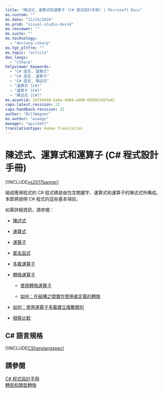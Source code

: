 ```yaml
---
title: "陳述式、運算式和運算子 (C# 程式設計手冊) | Microsoft Docs"
ms.custom: ""
ms.date: "11/24/2016"
ms.prod: "visual-studio-dev14"
ms.reviewer: ""
ms.suite: ""
ms.technology: 
  - "devlang-csharp"
ms.tgt_pltfrm: ""
ms.topic: "article"
dev_langs: 
  - "CSharp"
helpviewer_keywords: 
  - "C# 語言, 運算式"
  - "C# 語言, 運算子"
  - "C# 語言, 陳述式"
  - "運算式 [C#]"
  - "運算子 [C#]"
  - "陳述式 [C#]"
ms.assetid: 20f8469d-5a6a-4084-ad90-0856b7e97e45
caps.latest.revision: 22
caps.handback.revision: 22
author: "BillWagner"
ms.author: "wiwagn"
manager: "wpickett"
translationtype: Human Translation
---
```

# 陳述式、運算式和運算子 (C# 程式設計手冊)
[!INCLUDE[vs2017banner](../../../csharp/includes/vs2017banner.md)]

組成應用程式的 C\# 程式碼是由包含關鍵字、運算式和運算子的陳述式所構成。  本節將說明 C\# 程式的這些基本項目。  
  
 如需詳細資訊，請參閱：  
  
-   [陳述式](../../../csharp/programming-guide/statements-expressions-operators/statements.md)  
  
-   [運算式](../../../csharp/programming-guide/statements-expressions-operators/expressions.md)  
  
-   [運算子](../../../csharp/programming-guide/statements-expressions-operators/operators.md)  
  
-   [匿名函式](../../../csharp/programming-guide/statements-expressions-operators/anonymous-functions.md)  
  
-   [多載運算子](../../../csharp/programming-guide/statements-expressions-operators/overloadable-operators.md)  
  
-   [轉換運算子](../../../csharp/programming-guide/statements-expressions-operators/conversion-operators.md)  
  
    -   [使用轉換運算子](../../../csharp/programming-guide/statements-expressions-operators/using-conversion-operators.md)  
  
    -   [如何：在結構之間實作使用者定義的轉換](../../../csharp/programming-guide/statements-expressions-operators/how-to-implement-user-defined-conversions-between-structs.md)  
  
-   [如何：使用運算子多載建立複數類別](../../../csharp/programming-guide/statements-expressions-operators/how-to-use-operator-overloading-to-create-a-complex-number-class.md)  
  
-   [相等比較](../../../csharp/programming-guide/statements-expressions-operators/equality-comparisons.md)  
  
## C\# 語言規格  
 [!INCLUDE[CSharplangspec](../../../csharp/language-reference/keywords/includes/csharplangspec_md.md)]  
  
## 請參閱  
 [C\# 程式設計手冊](../../../csharp/programming-guide/index.md)   
 [轉型和類型轉換](../../../csharp/programming-guide/types/casting-and-type-conversions.md)